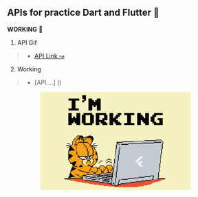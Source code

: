 ## APIs for practice Dart and Flutter 💙 

**WORKING** 👷

1. API Gif
>- [API Link ↝](https://developers.giphy.com/)

2. Working
>- [API....] ()

<p align="center"><img src="IMG/completa.gif" width="350"></p>



